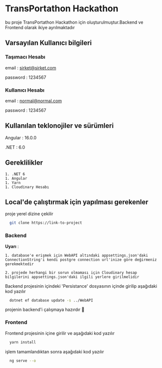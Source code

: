 
# TransPortathon Hackathon

bu proje TransPortathon Hackathon için oluşturulmuştur.Backend ve Frontend olarak ikiye ayrılmaktadır


## Varsayılan Kullanıcı bilgileri
### Taşımacı Hesabı
email : sirket@sirket.com

password : 1234567

### Kullanıcı Hesabı
email : normal@normal.com

password : 1234567

## Kullanılan  teklonojiler ve sürümleri
Angular : 16.0.0

.NET : 6.0


## Gereklilikler
    1. .NET 6
    1. Angular
    1. Yarn
    1. Cloudinary Hesabı
## Local'de çalıştırmak için yapılması gerekenler

proje yerel dizine çekilir

```bash
  git clone https://link-to-project
```

### Backend
**Uyarı** : 

    1. database'e erişmek için WebAPI altındaki appsettings.json'daki ConnectionString'i kendi postgre connection url'inize göre değirmeniz gerekmektedir

    2. projede herhangi bir sorun olmaması için Cloudinary hesap bilgilerini appsettings.json'daki ilgili yerlere girilmelidir

Backend projesinin içindeki 'Persistance' dosyasının içinde girilip aşağıdaki kod yazılır

```bash
  dotnet ef database update -s ../WebAPI
```


projenin backend'i çalışmaya hazırdır 🚀

### Frontend

Frontend projesinin içine girilir ve aşağıdaki kod yazılır

```bash
  yarn install
```

işlem tamamlandıktan sonra aşağıdaki kod yazılır
```bash
  ng serve --o
```
